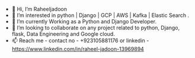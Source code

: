 - 👋 Hi, I’m Raheeljadoon
- 👀 I’m interested in python | Django | GCP | AWS | Kafka | Elastic Search .
- 🌱 I’m currently Working as a Python and Django Developer.
- 💞️ I’m looking to collaborate on any project related to python, Django, flask, Data Engineering and Google cloud.
- 📫 Reach me - contact no - +923105881176 or linkedin -  https://www.linkedin.com/in/raheel-jadoon-13969894

<!---
Raheeljadoon/Raheeljadoon is a ✨ special ✨ repository because its `README.md` (this file) appears on your GitHub profile.
You can click the Preview link to take a look at your changes.
--->

